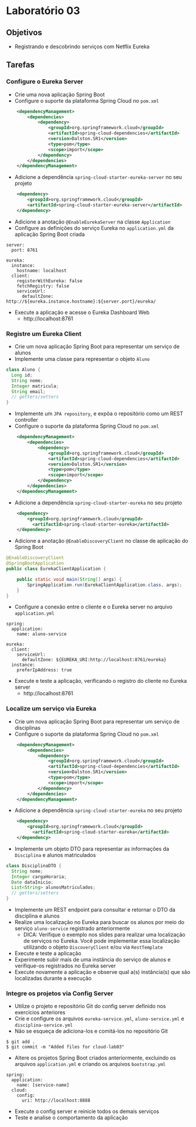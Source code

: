 # Laboratório 03

## Objetivos
- Registrando e descobrindo serviços com Netflix Eureka

## Tarefas

### Configure o Eureka Server
- Crie uma nova aplicação Spring Boot
- Configure o suporte da plataforma Spring Cloud no `pom.xml`
```xml
    <dependencyManagement>
        <dependencies>
            <dependency>
                <groupId>org.springframework.cloud</groupId>
                <artifactId>spring-cloud-dependencies</artifactId>
                <version>Dalston.SR1</version>
                <type>pom</type>
                <scope>import</scope>
            </dependency>
        </dependencies>
    </dependencyManagement>
```
- Adicione a dependência `spring-cloud-starter-eureka-server` no seu projeto
```xml
    <dependency>
        <groupId>org.springframework.cloud</groupId>
        <artifactId>spring-cloud-starter-eureka-server</artifactId>
    </dependency>
```
- Adicione a anotação `@EnableEurekaServer` na classe `Application`
- Configure as definições do serviço Eureka no `application.yml` da aplicação Spring Boot criada
```
server:
  port: 8761

eureka:
  instance:
    hostname: localhost
  client:
    registerWithEureka: false
    fetchRegistry: false
    serviceUrl:
      defaultZone: http://${eureka.instance.hostname}:${server.port}/eureka/
```
- Execute a aplicação e acesse o Eureka Dashboard Web
  - http://localhost:8761

### Registre um Eureka Client
- Crie um nova aplicação Spring Boot para representar um serviço de alunos
- Implemente uma classe para representar o objeto `Aluno`
```java
class Aluno {
  Long id;
  String nome;
  Integer matricula;
  String email;
  // getters/setters
}
```
- Implemente um `JPA repository`, e expõa o repositório como um REST controller
- Configure o suporte da plataforma Spring Cloud no `pom.xml`
```xml
    <dependencyManagement>
        <dependencies>
            <dependency>
                <groupId>org.springframework.cloud</groupId>
                <artifactId>spring-cloud-dependencies</artifactId>
                <version>Dalston.SR1</version>
                <type>pom</type>
                <scope>import</scope>
            </dependency>
        </dependencies>
    </dependencyManagement>
```
- Adicione a dependência `spring-cloud-starter-eureka` no seu projeto
```xml
    <dependency>
        <groupId>org.springframework.cloud</groupId>
	      <artifactId>spring-cloud-starter-eureka</artifactId>
    </dependency>
```
- Adicione a anotação `@EnableDiscoveryClient` no classe de aplicação do Spring Boot
```java
@EnableDiscoveryClient
@SpringBootApplication
public class EurekaClientApplication {

    public static void main(String[] args) {
        SpringApplication.run(EurekaClientApplication.class, args);
    }
}
```
- Configure a conexão entre o cliente e o Eureka server no arquivo `application.yml`
```
spring:
  application:
    name: aluno-service

eureka:
  client:
    serviceUrl:
      defaultZone: ${EUREKA_URI:http://localhost:8761/eureka}
  instance:
    preferIpAddress: true
```
- Execute e teste a aplicação, verificando o registro do cliente no Eureka server
  - http://localhost:8761

### Localize um serviço via Eureka
- Crie um nova aplicação Spring Boot para representar um serviço de disciplinas
- Configure o suporte da plataforma Spring Cloud no `pom.xml`
```xml
    <dependencyManagement>
        <dependencies>
            <dependency>
                <groupId>org.springframework.cloud</groupId>
                <artifactId>spring-cloud-dependencies</artifactId>
                <version>Dalston.SR1</version>
                <type>pom</type>
                <scope>import</scope>
            </dependency>
        </dependencies>
    </dependencyManagement>
```
- Adicione a dependência `spring-cloud-starter-eureka` no seu projeto
```xml
    <dependency>
        <groupId>org.springframework.cloud</groupId>
	      <artifactId>spring-cloud-starter-eureka</artifactId>
    </dependency>
```
- Implemente um objeto DTO para representar as informações da `Disciplina` e alunos matriculados
```java
class DisciplinaDTO {
  String nome;
  Integer cargaHoraria;
  Date dataInicio;
  List<String> alunosMatriculados;
  // getters/setters
}
```
- Implemente um REST endpoint para consultar e retornar o DTO da disciplina e alunos
- Realize uma localização no Eureka para buscar os alunos por meio do serviço `aluno-service` registrado anteriormente
  - DICA: Verifique o exemplo nos slides para realizar uma localização de serviços no Eureka. Você pode implementar essa localização utilizando o objeto `DiscoveryClient` e/ou via `RestTemplate`
- Execute e teste a aplicação
- Experimente subir mais de uma instância do serviço de alunos e verifique-os registrados no Eureka server
- Execute novamente a aplicação e observe qual a(s) instância(s) que são localizadas durante a execução

### Integre os projetos via Config Server
- Utilize o projeto e repositório Git do config server definido nos exercícios anteriores
- Crie e configure os arquivos `eureka-service.yml`, `aluno-service.yml` e `disciplina-service.yml`
- Não se esqueça de adiciona-los e comitá-los no repositório Git
```
$ git add .
$ git commit -m "Added files for cloud-lab03"
```
- Altere os projetos Spring Boot criados anteriormente, excluindo os arquivos `application.yml` e criando os arquivos `bootstrap.yml`
```
spring:
  application:
    name: [service-name]
  cloud:
    config:
      uri: http://localhost:8888
```
- Execute o config server e reinicie todos os demais serviços
- Teste e analise o comportamento da aplicação
